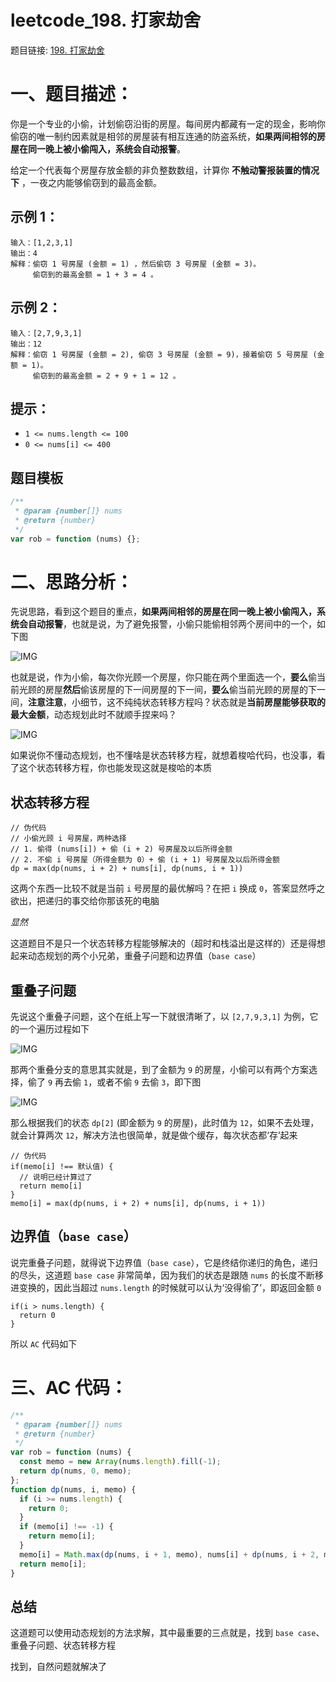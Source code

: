 # leetcode_198. 打家劫舍

题目链接: [198. 打家劫舍](https://leetcode.cn/problems/house-robber/)

# 一、题目描述：

你是一个专业的小偷，计划偷窃沿街的房屋。每间房内都藏有一定的现金，影响你偷窃的唯一制约因素就是相邻的房屋装有相互连通的防盗系统，**如果两间相邻的房屋在同一晚上被小偷闯入，系统会自动报警**。

给定一个代表每个房屋存放金额的非负整数数组，计算你 **不触动警报装置的情况下** ，一夜之内能够偷窃到的最高金额。

## 示例 1：

```
输入：[1,2,3,1]
输出：4
解释：偷窃 1 号房屋 (金额 = 1) ，然后偷窃 3 号房屋 (金额 = 3)。
     偷窃到的最高金额 = 1 + 3 = 4 。
```

## 示例 2：

```
输入：[2,7,9,3,1]
输出：12
解释：偷窃 1 号房屋 (金额 = 2), 偷窃 3 号房屋 (金额 = 9)，接着偷窃 5 号房屋 (金额 = 1)。
     偷窃到的最高金额 = 2 + 9 + 1 = 12 。
```

## 提示：

- `1 <= nums.length <= 100`
- `0 <= nums[i] <= 400`

## 题目模板

```js
/**
 * @param {number[]} nums
 * @return {number}
 */
var rob = function (nums) {};
```

# 二、思路分析：

先说思路，看到这个题目的重点，**如果两间相邻的房屋在同一晚上被小偷闯入，系统会自动报警**，也就是说，为了避免报警，小偷只能偷相邻两个房间中的一个，如下图

![IMG](../IMG/68.png)

也就是说，作为小偷，每次你光顾一个房屋，你只能在两个里面选一个，**要么**偷当前光顾的房屋**然后**偷该房屋的下一间房屋的下一间，**要么**偷当前光顾的房屋的下一间，**注意注意**，小细节，这不纯纯状态转移方程吗？状态就是**当前房屋能够获取的最大金额**，动态规划此时不就顺手捏来吗？

![IMG](../IMG/t_3.jpg)

如果说你不懂动态规划，也不懂啥是状态转移方程，就想着梭哈代码，也没事，看了这个状态转移方程，你也能发现这就是梭哈的本质

## 状态转移方程

```
// 伪代码
// 小偷光顾 i 号房屋，两种选择
// 1. 偷得 (nums[i]) + 偷 (i + 2) 号房屋及以后所得金额
// 2. 不偷 i 号房屋（所得金额为 0）+ 偷 (i + 1) 号房屋及以后所得金额
dp = max(dp(nums, i + 2) + nums[i], dp(nums, i + 1))
```

这两个东西一比较不就是当前 `i` 号房屋的最优解吗？在把 `i` 换成 `0`，答案显然呼之欲出，把递归的事交给你那该死的电脑

_显然_

这道题目不是只一个状态转移方程能够解决的（超时和栈溢出是这样的）还是得想起来动态规划的两个小兄弟，重叠子问题和边界值（`base case`）

## 重叠子问题

先说这个重叠子问题，这个在纸上写一下就很清晰了，以 `[2,7,9,3,1]` 为例，它的一个遍历过程如下

![IMG](../IMG/69.png)

那两个重叠分支的意思其实就是，到了金额为 `9` 的房屋，小偷可以有两个方案选择，偷了 `9` 再去偷 `1`，或者不偷 `9` 去偷 `3`，即下图

![IMG](../IMG/70.png)

那么根据我们的状态 `dp[2]` (即金额为 `9` 的房屋)，此时值为 `12`，如果不去处理，就会计算两次 `12`，解决方法也很简单，就是做个缓存，每次状态都‘存’起来

```
// 伪代码
if(memo[i] !== 默认值) {
  // 说明已经计算过了
  return memo[i]
}
memo[i] = max(dp(nums, i + 2) + nums[i], dp(nums, i + 1))
```

## 边界值（`base case`）

说完重叠子问题，就得说下边界值（`base case`），它是终结你递归的角色，递归的尽头，这道题 `base case` 非常简单，因为我们的状态是跟随 `nums` 的长度不断移进变换的，因此当超过 `nums.length` 的时候就可以认为‘没得偷了’，即返回金额 `0`

```
if(i > nums.length) {
  return 0
}
```

所以 `AC` 代码如下

# 三、AC 代码：

```js
/**
 * @param {number[]} nums
 * @return {number}
 */
var rob = function (nums) {
  const memo = new Array(nums.length).fill(-1);
  return dp(nums, 0, memo);
};
function dp(nums, i, memo) {
  if (i >= nums.length) {
    return 0;
  }
  if (memo[i] !== -1) {
    return memo[i];
  }
  memo[i] = Math.max(dp(nums, i + 1, memo), nums[i] + dp(nums, i + 2, memo));
  return memo[i];
}
```

## 总结

这道题可以使用动态规划的方法求解，其中最重要的三点就是，找到 `base case`、重叠子问题、状态转移方程

找到，自然问题就解决了
